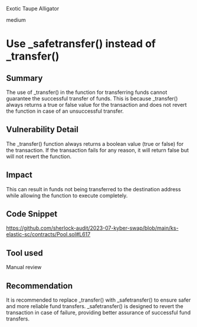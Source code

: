 Exotic Taupe Alligator

medium

# Use _safetransfer() instead of _transfer()
## Summary
The use of _transfer() in the function for transferring funds cannot guarantee the successful transfer of funds. This is because _transfer() always returns a true or false value for the transaction and does not revert the function in case of an unsuccessful transfer.
## Vulnerability Detail
The _transfer() function always returns a boolean value (true or false) for the transaction. If the transaction fails for any reason, it will return false but will not revert the function.
## Impact
This can result in funds not being transferred to the destination address while allowing the function to execute completely.
## Code Snippet
https://github.com/sherlock-audit/2023-07-kyber-swap/blob/main/ks-elastic-sc/contracts/Pool.sol#L617
## Tool used
Manual review
## Recommendation
It is recommended to replace _transfer() with _safetransfer() to ensure safer and more reliable fund transfers. _safetransfer() is designed to revert the transaction in case of failure, providing better assurance of successful fund transfers.